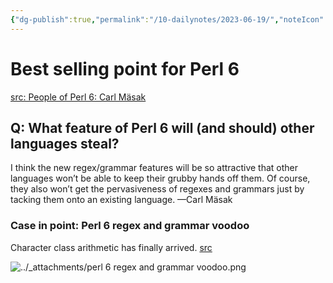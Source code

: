 ```yaml
---
{"dg-publish":true,"permalink":"/10-dailynotes/2023-06-19/","noteIcon":"2"}
---
```


# Best selling point for Perl 6

[src: People of Perl 6: Carl Mäsak](https://www.perl.com/pub/2010/08/people-of-perl-6-carl-masak.html/)

## Q: What feature of Perl 6 will (and should) other languages steal?

I think the new regex/grammar features will be so attractive that other languages won’t be able to keep their grubby hands off them. Of course, they also won’t get the pervasiveness of regexes and grammars just by tacking them onto an existing language. —Carl Mäsak 

### Case in point: Perl 6 regex and grammar voodoo

Character class arithmetic has finally arrived.
[src](https://www.youtube.com/watch?v=TUmFAPvssrk&list=PLRuESFRW2Fa77XObvk7-BYVFwobZHdXdK)

![../_attachments/perl 6 regex and grammar voodoo.png](/img/user/_attachments/perl%206%20regex%20and%20grammar%20voodoo.png)